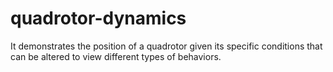 # quadrotor-dynamics
It demonstrates the position of a quadrotor given its specific conditions that can be altered to view different types of behaviors. 
